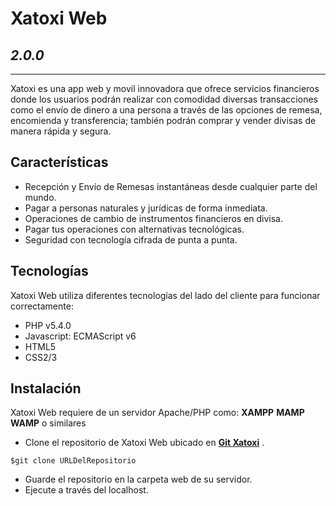 # Xatoxi Web 
## _2.0.0_
___

Xatoxi es una app web y movil innovadora que ofrece servicios financieros donde los usuarios podrán realizar con comodidad diversas transacciones como el envío de dinero a una persona a través de las opciones de remesa, encomienda y transferencia; también podrán comprar y vender divisas de manera rápida y segura.

## Características 

- Recepción y Envío de Remesas instantáneas desde cualquier parte del mundo.
- Pagar a personas naturales y jurídicas de forma inmediata.
- Operaciones de cambio de instrumentos financieros en divisa.
- Pagar tus operaciones con alternativas tecnológicas.
- Seguridad con tecnología cifrada de punta a punta.

## Tecnologías 

Xatoxi Web utiliza diferentes tecnologías del lado del cliente para funcionar correctamente:

- PHP v5.4.0
- Javascript: ECMAScript v6
- HTML5
- CSS2/3

## Instalación
Xatoxi Web requiere de un servidor Apache/PHP como: __XAMPP__ __MAMP__ __WAMP__ o similares
- Clone el repositorio de Xatoxi Web ubicado en __[Git Xatoxi](http://git.xatoxi.com:9080/)__ .
```
$git clone URLDelRepositorio
```
- Guarde el repositorio en la carpeta web de su servidor.
- Ejecute a través del localhost.


